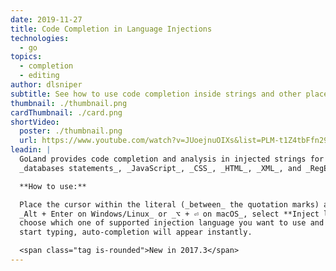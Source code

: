 ```yaml
---
date: 2019-11-27
title: Code Completion in Language Injections
technologies:
  - go
topics:
  - completion
  - editing
author: dlsniper
subtitle: See how to use code completion inside strings and other places
thumbnail: ./thumbnail.png
cardThumbnail: ./card.png
shortVideo:
  poster: ./thumbnail.png
  url: https://www.youtube.com/watch?v=JUoejnuOIXs&list=PLM-t1Z4tbFfn291KlSOQE_ulCAyzXO3uA
leadin: |
  GoLand provides code completion and analysis in injected strings for _SQL_ and
  _databases statements_, _JavaScript_, _CSS_, _HTML_, _XML_, and _RegExp_, etc.

  **How to use:**

  Place the cursor within the literal (_between_ the quotation marks) and press
  _Alt + Enter on Windows/Linux_ or _⌥ + ⏎ on macOS_, select **Inject language or reference**,
  choose which one of supported injection language you want to use and
  start typing, auto-completion will appear instantly.

  <span class="tag is-rounded">New in 2017.3</span>
---
```


